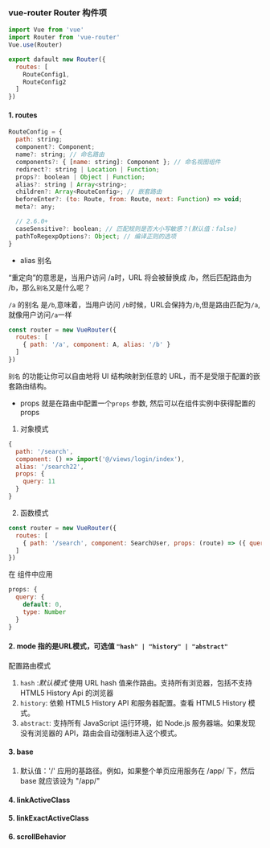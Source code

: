 ### vue-router Router 构件项

```js
import Vue from 'vue'
import Router from 'vue-router'
Vue.use(Router)

export dafault new Router({
  routes: [
    RouteConfig1,
    RouteConfig2
  ]
})
```

#### 1. routes

```js
RouteConfig = {
  path: string;
  component?: Component;
  name?: string; // 命名路由
  components?: { [name: string]: Component }; // 命名视图组件
  redirect?: string | Location | Function;
  props?: boolean | Object | Function;
  alias?: string | Array<string>;
  children?: Array<RouteConfig>; // 嵌套路由
  beforeEnter?: (to: Route, from: Route, next: Function) => void;
  meta?: any;

  // 2.6.0+
  caseSensitive?: boolean; // 匹配规则是否大小写敏感？(默认值：false)
  pathToRegexpOptions?: Object; // 编译正则的选项
}
```
* alias 别名

“重定向”的意思是，当用户访问 /a时，URL 将会被替换成 /b，然后匹配路由为 /b，那么`别名`又是什么呢？

`/a` 的别名 是`/b`,意味着，当用户访问 `/b`时候，URL会保持为`/b`,但是路由匹配为`/a`,就像用户访问`/a`一样

```js
const router = new VueRouter({
  routes: [
    { path: '/a', component: A, alias: '/b' }
  ]
})
```
`别名` 的功能让你可以自由地将 UI 结构映射到任意的 URL，而不是受限于配置的嵌套路由结构。

* props
就是在路由中配置一个`props` 参数, 然后可以在组件实例中获得配置的props

1. 对象模式

```js
{
  path: '/search',
  component: () => import('@/views/login/index'),
  alias: '/search22',
  props: {
    query: 11
  }
}
```

2. 函数模式

```js
const router = new VueRouter({
  routes: [
    { path: '/search', component: SearchUser, props: (route) => ({ query: route.query.q }) }
  ]
})
```
在 组件中应用

```js
props: {
  query: {
    default: 0,
    type: Number
  }
}
```
#### 2. mode 指的是URL模式，可选值 `"hash" | "history" | "abstract"`
配置路由模式
1. `hash` :*默认模式*  使用 URL hash 值来作路由。支持所有浏览器，包括不支持 HTML5 History Api 的浏览器
2. `history`: 依赖 HTML5 History API 和服务器配置。查看 HTML5 History 模式。
3. `abstract`: 支持所有 JavaScript 运行环境，如 Node.js 服务器端。如果发现没有浏览器的 API，路由会自动强制进入这个模式。

#### 3. base 
1. 默认值：'/'
应用的基路径。例如，如果整个单页应用服务在 /app/ 下，然后 base 就应该设为 "/app/"

####  4. linkActiveClass

#### 5. linkExactActiveClass

#### 6. scrollBehavior



